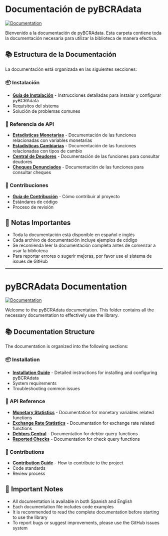 # Documentación de pyBCRAdata

[![Documentation](https://img.shields.io/badge/docs-GitHub-yellow.svg?logo=github&logoColor=white)](https://github.com/morabdiego/pyBCRA/tree/main/docs)

Bienvenido a la documentación de pyBCRAdata. Esta carpeta contiene toda la documentación necesaria para utilizar la biblioteca de manera efectiva.

## 📚 Estructura de la Documentación

La documentación está organizada en las siguientes secciones:

### 📦 Instalación
- **[Guía de Instalación](installation/installation.md)** - Instrucciones detalladas para instalar y configurar pyBCRAdata
- Requisitos del sistema
- Solución de problemas comunes

### 🔧 Referencia de API
- **[Estadísticas Monetarias](api/monetary.md)** - Documentación de las funciones relacionadas con variables monetarias
- **[Estadísticas Cambiarias](api/currency.md)** - Documentación de las funciones relacionadas con tipos de cambio
- **[Central de Deudores](api/debts.md)** - Documentación de las funciones para consultar deudores
- **[Cheques Denunciados](api/checks.md)** - Documentación de las funciones para consultar cheques

### 🤝 Contribuciones
- **[Guía de Contribución](CONTRIBUTING.md)** - Cómo contribuir al proyecto
- Estándares de código
- Proceso de revisión

## 📝 Notas Importantes

- Toda la documentación está disponible en español e inglés
- Cada archivo de documentación incluye ejemplos de código
- Se recomienda leer la documentación completa antes de comenzar a usar la biblioteca
- Para reportar errores o sugerir mejoras, por favor use el sistema de issues de GitHub

---

# pyBCRAdata Documentation

[![Documentation](https://img.shields.io/badge/docs-GitHub-yellow.svg?logo=github&logoColor=white)](https://github.com/morabdiego/pyBCRA/tree/main/docs)

Welcome to the pyBCRAdata documentation. This folder contains all the necessary documentation to effectively use the library.

## 📚 Documentation Structure

The documentation is organized into the following sections:

### 📦 Installation
- **[Installation Guide](installation/installation.md)** - Detailed instructions for installing and configuring pyBCRAdata
- System requirements
- Troubleshooting common issues

### 🔧 API Reference
- **[Monetary Statistics](api/monetary.md)** - Documentation for monetary variables related functions
- **[Exchange Rate Statistics](api/currency.md)** - Documentation for exchange rate related functions
- **[Debtors Central](api/debts.md)** - Documentation for debtor query functions
- **[Reported Checks](api/checks.md)** - Documentation for check query functions

### 🤝 Contributions
- **[Contribution Guide](CONTRIBUTING.md)** - How to contribute to the project
- Code standards
- Review process

## 📝 Important Notes

- All documentation is available in both Spanish and English
- Each documentation file includes code examples
- It is recommended to read the complete documentation before starting to use the library
- To report bugs or suggest improvements, please use the GitHub issues system
